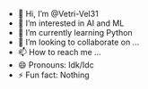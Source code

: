- 👋 Hi, I’m @Vetri-Vel31
- 👀 I’m interested in AI and ML
- 🌱 I’m currently learning Python
- 💞️ I’m looking to collaborate on ...
- 📫 How to reach me ...
- 😄 Pronouns: Idk/Idc
- ⚡ Fun fact: Nothing

<!---
Vetri-Vel31/Vetri-Vel31 is a ✨ special ✨ repository because its `README.md` (this file) appears on your GitHub profile.
You can click the Preview link to take a look at your changes.
--->
